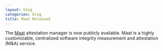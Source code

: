 ```yaml
---
layout: blog
categories: blog
title: Maat Released
---
```

The [Maat](https://github.com/NationalSecurityAgency/maat) attestation
manager is now publicly available.  Maat is a 
highly customizable, 
centralized software integrity measurement and attestation (M&A)
service.  

